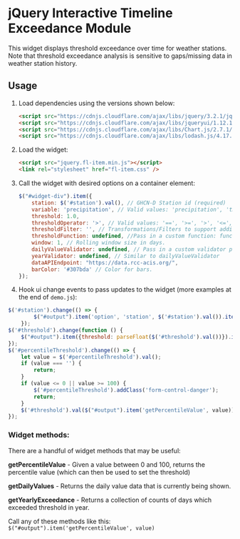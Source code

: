 # jQuery Interactive Timeline Exceedance Module

This widget displays threshold exceedance over time for weather stations. Note that threshold exceedance analysis is sensitive to gaps/missing data in weather station history.


## Usage
1. Load dependencies using the versions shown below:
	
	```html
	<script src="https://cdnjs.cloudflare.com/ajax/libs/jquery/3.2.1/jquery.min.js" integrity="sha256-hwg4gsxgFZhOsEEamdOYGBf13FyQuiTwlAQgxVSNgt4=" crossorigin="anonymous"></script>
	<script src="https://cdnjs.cloudflare.com/ajax/libs/jqueryui/1.12.1/jquery-ui.min.js" integrity="sha256-KM512VNnjElC30ehFwehXjx1YCHPiQkOPmqnrWtpccM=" crossorigin="anonymous"></script>
	<script src="https://cdnjs.cloudflare.com/ajax/libs/Chart.js/2.7.1/Chart.bundle.min.js" integrity="sha256-N4u5BjTLNwmGul6RgLoESPNqDFVUibVuOYhP4gJgrew=" crossorigin="anonymous"></script>
	<script src="https://cdnjs.cloudflare.com/ajax/libs/lodash.js/4.17.4/lodash.min.js" integrity="sha256-8E6QUcFg1KTnpEU8TFGhpTGHw5fJqB9vCms3OhAYLqw=" crossorigin="anonymous"></script>
	```

2. Load the widget:

	```html
	<script src="jquery.fl-item.min.js"></script>
	<link rel="stylesheet" href="fl-item.css" />
	```

3. Call the widget with desired options on a container element:

	```javascript
	$("#widget-div").item({
		station: $('#station').val(), // GHCN-D Station id (required)
		variable: 'precipitation', // Valid values: 'precipitation', 'tmax', 'tmin', 'tavg'
		threshold: 1.0, 
		thresholdOperator: '>', // Valid values: '==', '>=', '>', '<=', '<'
		thresholdFilter: '', // Transformations/Filters to support additional units. Valid Values: 'KtoC','CtoK','FtoC','CtoF','InchToCM','CMtoInch'
		thresholdFunction: undefined, //Pass in a custom function: function(this, values){ return _.sum(values) > v2; }
		window: 1, // Rolling window size in days.
		dailyValueValidator: undefined, // Pass in a custom validator predicate function(value, date){return date.slice(0, 4) > 1960 && value > 5 }
		yearValidator: undefined, // Similar to dailyValueValidator
		dataAPIEndpoint: "https://data.rcc-acis.org/", 
		barColor: '#307bda' // Color for bars.
	});
	```

3. Hook ui change events to pass updates to the widget (more examples at the end of `demo.js`):
```javascript
$('#station').change(() => {
		$("#output").item('option', 'station', $('#station').val()).item('update');
	});
$('#threshold').change(function () {
	$("#output").item({threshold: parseFloat($('#threshold').val())}).item('update');
});
$('#percentileThreshold').change(() => {
	let value = $('#percentileThreshold').val();
	if (value === '') {
		return;
	}
	if (value <= 0 || value >= 100) {
		$('#percentileThreshold').addClass('form-control-danger');
		return;
	}
	$('#threshold').val($("#output").item('getPercentileValue', value)).trigger('change');
});
```

### Widget methods:
There are a handful of widget methods that may be useful:

**getPercentileValue** - Given a value between 0 and 100, returns the percentile value (which can then be used to set the threshold)

**getDailyValues** - Returns the daily value data that is currently being shown.

**getYearlyExceedance** - Returns a collection of counts of days which exceeded threshold in year.

Call any of these methods like this: `$("#output").item('getPercentileValue', value)`



